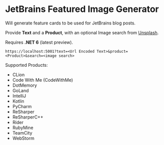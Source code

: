 # JetBrains Featured Image Generator

Will generate feature cards to be used for JetBrains blog posts. 

Provide **Text** and a **Product**, with an optional Image search from [Unsplash](https://unsplash.com).

Requires **.NET 6** (latest preview).

```
https://localhost:5001?text=<Url Encoded Text>&product=<Product>&search=<image search>
```

Supported Products:

- CLion
- Code With Me (CodeWithMe)
- DotMemory
- GoLand
- IntelliJ
- Kotlin
- PyCharm
- ReSharper
- ReSharperC++
- Rider
- RubyMine
- TeamCity
- WebStorm